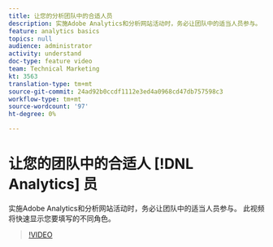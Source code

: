 ```yaml
---
title: 让您的分析团队中的合适人员
description: 实施Adobe Analytics和分析网站活动时，务必让团队中的适当人员参与。 此视频将快速显示您要填写的不同角色。
feature: analytics basics
topics: null
audience: administrator
activity: understand
doc-type: feature video
team: Technical Marketing
kt: 3563
translation-type: tm+mt
source-git-commit: 24ad92b0ccdf1112e3ed4a0968cd47db757598c3
workflow-type: tm+mt
source-wordcount: '97'
ht-degree: 0%

---
```



# 让您的团队中的合适人 [!DNL Analytics] 员

实施Adobe Analytics和分析网站活动时，务必让团队中的适当人员参与。 此视频将快速显示您要填写的不同角色。

>[!VIDEO](https://video.tv.adobe.com/v/28756/?quality=12)
